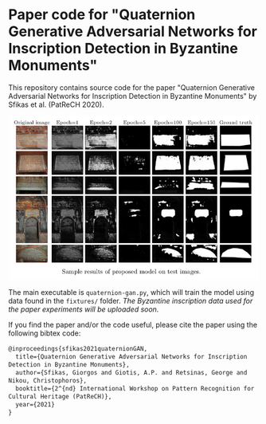 # Paper code for "Quaternion Generative Adversarial Networks for Inscription Detection in Byzantine Monuments"


This repository contains source code for the paper "Quaternion Generative Adversarial Networks for Inscription Detection in Byzantine Monuments" by Sfikas et al. (PatReCH 2020).

![QGAN results](figure.png "Sample")

The main executable is ```quaternion-gan.py```, which will train the model using data found in the ```fixtures/``` folder.
*The Byzantine inscription data used for the paper experiments will be uploaded soon.*

If you find the paper and/or the code useful, please cite the paper using the following bibtex code:

```
@inproceedings{sfikas2021quaternionGAN,
  title={Quaternion Generative Adversarial Networks for Inscription Detection in Byzantine Monuments},
  author={Sfikas, Giorgos and Giotis, A.P. and Retsinas, George and Nikou, Christophoros},
  booktitle={2^{nd} International Workshop on Pattern Recognition for Cultural Heritage (PatReCH)},
  year={2021}
}
```